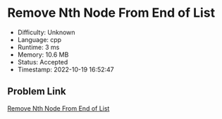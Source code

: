 # Remove Nth Node From End of List

- Difficulty: Unknown
- Language: cpp
- Runtime: 3 ms
- Memory: 10.6 MB
- Status: Accepted
- Timestamp: 2022-10-19 16:52:47

## Problem Link
[Remove Nth Node From End of List](https://leetcode.com/problems/remove-nth-node-from-end-of-list)

